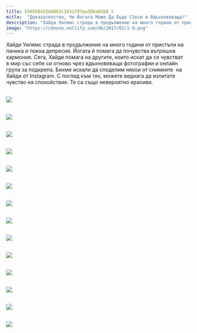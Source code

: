 ```yaml
---
title: 556558422dd863c2631797ea306a03b8_t
mitle:  "Доказателство, Че Йогата Може Да Бъде С1кси и Вдъхновяваща!"
description: "Хайди Уилямс страда в продължение на много години от пристъпи на паника и тежка депресия. Йогата й помага да почувства вътрешна хармония. Сега, Хайди помага на друг�"
image: "https://cdnone.netlify.com/db/2017/02/1-9.png"
---
```


 <p>Хайди Уилямс страда в продължение на много години от пристъпи на паника и тежка депресия. Йогата й помага да почувства вътрешна хармония. Сега, Хайди помага на другите, които искат да се чувстват в мир със себе си отново чрез вдъхновяващи фотографии и онлайн група за подкрепа. Бихме искали да споделим някои от снимките  на Хайди от Instagram. С поглед към тях, можете веднага да изпитате чувство на спокойствие. Те са също невероятно красиви.</p>       <p> <br/><img src="https://cdnone.netlify.com/db/2017/02/1-9.png"/></p> <p> <br/><img src="https://cdnone.netlify.com/db/2017/02/2-8.png"/></p> <p> <br/><img src="https://cdnone.netlify.com/db/2017/02/3-6.png"/></p>      <p> <br/><img src="https://cdnone.netlify.com/db/2017/02/4-6.png"/></p>  <p> <br/><img src="https://cdnone.netlify.com/db/2017/02/5-7.png"/></p> <p> <br/><img src="https://cdnone.netlify.com/db/2017/02/6-7.png"/></p> <p> <br/><img src="https://cdnone.netlify.com/db/2017/02/7-9.png"/></p>      <p> <br/><img src="https://cdnone.netlify.com/db/2017/02/8-6.png"/></p> <p> <br/><img src="https://cdnone.netlify.com/db/2017/02/9-5.png"/></p> <p> <br/><img src="https://cdnone.netlify.com/db/2017/02/10-4.png"/></p> <p> <br/><img src="https://cdnone.netlify.com/db/2017/02/11-6.png"/></p> <p> <br/><img src="https://cdnone.netlify.com/db/2017/02/12-6.png"/></p> <p> <br/><img src="https://cdnone.netlify.com/db/2017/02/14-5.png"/></p>       <p> <br/><img src="https://cdnone.netlify.com/db/2017/02/15-4.png"/></p>       